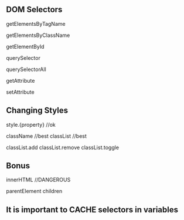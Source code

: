 DOM Selectors
--------------
getElementsByTagName

getElementsByClassName

getElementById

querySelector

querySelectorAll

getAttribute

setAttribute

## Changing Styles
style.{property} //ok

className //best
classList //best

classList.add
classList.remove
classList.toggle

## Bonus
innerHTML //DANGEROUS

parentElement
children

## It is important to CACHE selectors in variables
